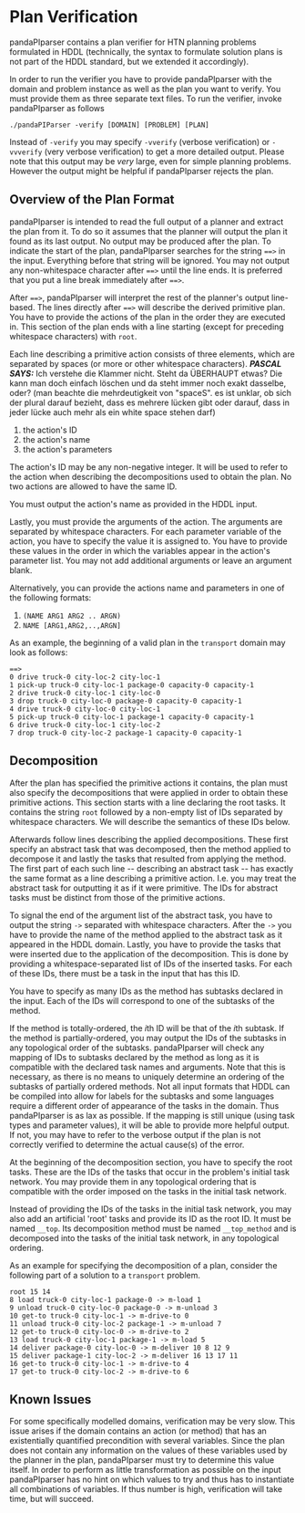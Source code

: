 # Plan Verification

pandaPIparser contains a plan verifier for HTN planning problems formulated in HDDL (technically, the syntax to formulate solution plans is not part of the HDDL standard, but we extended it accordingly).

In order to run the verifier you have to provide pandaPIparser with the domain and problem instance as well as the plan you want to verify.
You must provide them as three separate text files.
To run the verifier, invoke pandaPIparser as follows

```
./pandaPIParser -verify [DOMAIN] [PROBLEM] [PLAN]
```

Instead of `-verify` you may specify `-vverify` (verbose verification) or `-vvverify` (very verbose verification) to get a more detailed output.
Please note that this output may be *very* large, even for simple planning problems.
However the output might be helpful if pandaPIparser rejects the plan.


## Overview of the Plan Format

pandaPIparser is intended to read the full output of a planner and extract the plan from it.
To do so it assumes that the planner will output the plan it found as its last output.
No output may be produced after the plan.
To indicate the start of the plan, pandaPIparser searches for the string `==>` in the input.
Everything before that string will be ignored.
You may not output any non-whitespace character after `==>` until the line ends.
It is preferred that you put a line break immediately after `==>`.

After `==>`, pandaPIparser will interpret the rest of the planner's output line-based.
The lines directly after `==>` will describe the derived primitive plan.
You have to provide the actions of the plan in the order they are executed in.
This section of the plan ends with a line starting (except for preceding whitespace characters) with `root`.


Each line describing a primitive action consists of three elements, which are separated by spaces (or more or other whitespace characters). ***PASCAL SAYS:*** Ich verstehe die Klammer nicht. Steht da ÜBERHAUPT etwas? Die kann man doch einfach löschen und da steht immer noch exakt dasselbe, oder? (man beachte die mehrdeutigkeit von "spaceS". es ist unklar, ob sich der plural darauf bezieht, dass es mehrere lücken gibt oder darauf, dass in jeder lücke auch mehr als ein white space stehen darf)

1. the action's ID
2. the action's name
3. the action's parameters

The action's ID may be any non-negative integer.
It will be used to refer to the action when describing the decompositions used to obtain the plan.
No two actions are allowed to have the same ID.

You must output the action's name as provided in the HDDL input.

Lastly, you must provide the arguments of the action.
The arguments are separated by whitespace characters.
For each parameter variable of the action, you have to specify the value it is assigned to.
You have to provide these values in the order in which the variables appear in the action's parameter list.
You may not add additional arguments or leave an argument blank.


Alternatively, you can provide the actions name and parameters in one of the following formats:

1. ``(NAME ARG1 ARG2 .. ARGN)``
2. ``NAME [ARG1,ARG2,..,ARGN]``

As an example, the beginning of a valid plan in the `transport` domain may look as follows:

```
==>
0 drive truck-0 city-loc-2 city-loc-1
1 pick-up truck-0 city-loc-1 package-0 capacity-0 capacity-1
2 drive truck-0 city-loc-1 city-loc-0
3 drop truck-0 city-loc-0 package-0 capacity-0 capacity-1
4 drive truck-0 city-loc-0 city-loc-1
5 pick-up truck-0 city-loc-1 package-1 capacity-0 capacity-1
6 drive truck-0 city-loc-1 city-loc-2
7 drop truck-0 city-loc-2 package-1 capacity-0 capacity-1
```

## Decomposition
After the plan has specified the primitive actions it contains, the plan must also specify the decompositions that were applied in order to obtain these primitive actions.
This section starts with a line declaring the root tasks.
It contains the string `root` followed by a non-empty list of IDs separated by whitespace characters.
We will describe the semantics of these IDs below.


Afterwards follow lines describing the applied decompositions.
These first specify an abstract task that was decomposed, then the method applied to decompose it and lastly the tasks that resulted from applying the method.
The first part of each such line -- describing an abstract task -- has exactly the same format as a line describing a primitive action.
I.e. you may treat the abstract task for outputting it as if it were primitive.
The IDs for abstract tasks must be distinct from those of the primitive actions.

To signal the end of the argument list of the abstract task, you have to output the string `->` separated with whitespace characters.
After the `->` you have to provide the name of the method applied to the abstract task as it appeared in the HDDL domain.
Lastly, you have to provide the tasks that were inserted due to the application of the decomposition.
This is done by providing a whitespace-separated list of IDs of the inserted tasks.
For each of these IDs, there must be a task in the input that has this ID.


You have to specify as many IDs as the method has subtasks declared in the input.
Each of the IDs will correspond to one of the subtasks of the method.

If the method is totally-ordered, the *i*th ID will be that of the *i*th subtask.
If the method is partially-ordered, you may output the IDs of the subtasks in any topological order of the subtasks.
pandaPIparser will check any mapping of IDs to subtasks declared by the method as long as it is compatible with the declared task names and arguments.
Note that this is necessary, as there is no means to uniquely determine an ordering of the subtasks of partially ordered methods.
Not all input formats that HDDL can be compiled into allow for labels for the subtasks and some languages require a different order of appearance of the tasks in the domain.
Thus pandaPIparser is as lax as possible.
If the mapping is still unique (using task types and parameter values), it will be able to provide more helpful output.
If not, you may have to refer to the verbose output if the plan is not correctly verified to determine the actual cause(s) of the error.


At the beginning of the decomposition section, you have to specify the root tasks.
These are the IDs of the tasks that occur in the problem's initial task network.
You may provide them in any topological ordering that is compatible with the order imposed on the tasks in the initial task network.

Instead of providing the IDs of the tasks in the initial task network, you may also add an artificial 'root' tasks and provide its ID as the root ID.
It must be named `__top`.
Its decomposition method must be named `__top_method` and is decomposed into the tasks of the initial task network, in any topological ordering.


As an example for specifying the decomposition of a plan, consider the following part of a solution to a `transport` problem.

```
root 15 14
8 load truck-0 city-loc-1 package-0 -> m-load 1
9 unload truck-0 city-loc-0 package-0 -> m-unload 3
10 get-to truck-0 city-loc-1 -> m-drive-to 0
11 unload truck-0 city-loc-2 package-1 -> m-unload 7
12 get-to truck-0 city-loc-0 -> m-drive-to 2
13 load truck-0 city-loc-1 package-1 -> m-load 5
14 deliver package-0 city-loc-0 -> m-deliver 10 8 12 9
15 deliver package-1 city-loc-2 -> m-deliver 16 13 17 11
16 get-to truck-0 city-loc-1 -> m-drive-to 4
17 get-to truck-0 city-loc-2 -> m-drive-to 6
```


## Known Issues

For some specifically modelled domains, verification may be very slow.
This issue arises if the domain contains an action (or method) that has an existentially quantified precondition with several variables.
Since the plan does not contain any information on the values of these variables used by the planner in the plan, pandaPIparser must try to determine this value itself.
In order to perform as little transformation as possible on the input pandaPIparser has no hint on which values to try and thus has to instantiate all combinations of variables.
If thus number is high, verification will take time, but will succeed.
